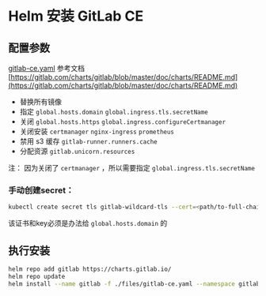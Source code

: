 # Helm 安装 GitLab CE

## 配置参数

[gitlab-ce.yaml](./files/gitlab-ce.yaml) 参考文档 [https://gitlab.com/charts/gitlab/blob/master/doc/charts/README.md](https://gitlab.com/charts/gitlab/blob/master/doc/charts/README.md)

- 替换所有镜像
- 指定 `global.hosts.domain` `global.ingress.tls.secretName`
- 关闭 `global.hosts.https` `global.ingress.configureCertmanager`
- 关闭安装 `certmanager` `nginx-ingress` `prometheus` 
- 禁用 s3 缓存  `gitlab-runner.runners.cache`
- 分配资源 `gitlab.unicorn.resources`



注： 因为关闭了 `certmanager` ，所以需要指定 `global.ingress.tls.secretName` 

### 手动创建secret：

```sh
kubectl create secret tls gitlab-wildcard-tls --cert=<path/to-full-chain.crt> --key=<path/to.key>
```

该证书和key必须是办法给 `global.hosts.domain` 的



## 执行安装

```sh
helm repo add gitlab https://charts.gitlab.io/
helm repo update
helm install --name gitlab -f ./files/gitlab-ce.yaml --namespace gitlab gitlab/gitlab 
```



